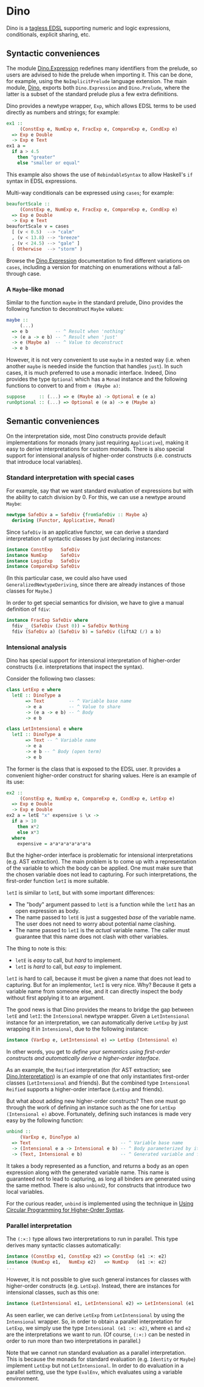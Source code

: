 # Dino

Dino is a [tagless EDSL](http://okmij.org/ftp/tagless-final) supporting numeric and logic expressions, conditionals, explicit sharing, etc.



Syntactic conveniences
--------------------------------------------------------------------------------

The module [Dino.Expression](https://hackage.haskell.org/package/dino/docs/Dino-Expression.html) redefines many identifiers from the prelude, so users are advised to hide the prelude when importing it. This can be done, for example, using the `NoImplicitPrelude` language extension. The main module, [Dino](https://hackage.haskell.org/package/dino/docs/Dino.html), exports both `Dino.Expression` and `Dino.Prelude`, where the latter is a subset of the standard prelude plus a few extra definitions.

Dino provides a newtype wrapper, `Exp`, which allows EDSL terms to be used directly as numbers and strings; for example:

```haskell
ex1 ::
     (ConstExp e, NumExp e, FracExp e, CompareExp e, CondExp e)
  => Exp e Double
  -> Exp e Text
ex1 a =
  if a > 4.5
    then "greater"
    else "smaller or equal"
```

This example also shows the use of `RebindableSyntax` to allow Haskell's `if` syntax in EDSL expressions.

Multi-way conditionals can be expressed using `cases`; for example:

```haskell
beaufortScale ::
     (ConstExp e, NumExp e, FracExp e, CompareExp e, CondExp e)
  => Exp e Double
  -> Exp e Text
beaufortScale v = cases
  [ (v < 0.5)  --> "calm"
  , (v < 13.8) --> "breeze"
  , (v < 24.5) --> "gale" ]
  ( Otherwise  --> "storm" )
```

Browse the [Dino.Expression](https://hackage.haskell.org/package/dino/docs/Dino-Expression.html) documentation to find different variations on `cases`, including a version for matching on enumerations without a fall-through case.

### A `Maybe`-like monad

Similar to the function `maybe` in the standard prelude, Dino provides the following function to deconstruct `Maybe` values:

```haskell
maybe ::
     (...)
  => e b          -- ^ Result when 'nothing'
  -> (e a -> e b) -- ^ Result when 'just'
  -> e (Maybe a)  -- ^ Value to deconstruct
  -> e b
```

However, it is not very convenient to use `maybe` in a nested way (i.e. when another `maybe` is needed inside the function that handles `just`). In such cases, it is much preferred to use a monadic interface. Indeed, Dino provides the type `Optional` which has a `Monad` instance and the following functions to convert to and from `e (Maybe a)`:

```haskell
suppose     :: (...) => e (Maybe a) -> Optional e (e a)
runOptional :: (...) => Optional e (e a) -> e (Maybe a)
```



Semantic conveniences
--------------------------------------------------------------------------------

On the interpretation side, most Dino constructs provide default implementations for monads (many just requiring `Applicative`), making it easy to derive interpretations for custom monads. There is also special support for intensional analysis of higher-order constructs (i.e. constructs that introduce local variables).

### Standard interpretation with special cases

For example, say that we want standard evaluation of expressions but with the ability to catch division by 0. For this, we can use a newtype around `Maybe`:

```haskell
newtype SafeDiv a = SafeDiv {fromSafeDiv :: Maybe a}
  deriving (Functor, Applicative, Monad)
```

Since `SafeDiv` is an applicative functor, we can derive a standard interpretation of syntactic classes by just declaring instances:

```haskell
instance ConstExp   SafeDiv
instance NumExp     SafeDiv
instance LogicExp   SafeDiv
instance CompareExp SafeDiv
```

(In this particular case, we could also have used `GeneralizedNewtypeDeriving`, since there are already instances of those classes for `Maybe`.)

In order to get special semantics for division, we have to give a manual definition of `fdiv`:

```haskell
instance FracExp SafeDiv where
  fdiv _ (SafeDiv (Just 0)) = SafeDiv Nothing
  fdiv (SafeDiv a) (SafeDiv b) = SafeDiv (liftA2 (/) a b)
```

### Intensional analysis

Dino has special support for intensional interpretation of higher-order constructs (i.e. interpretations that inspect the syntax).

Consider the following two classes:

```haskell
class LetExp e where
  letE :: DinoType a
       => Text         -- ^ Variable base name
       -> e a          -- ^ Value to share
       -> (e a -> e b) -- ^ Body
       -> e b

class LetIntensional e where
  letI :: DinoType a
       => Text -- ^ Variable name
       -> e a
       -> e b -- ^ Body (open term)
       -> e b
```

The former is the class that is exposed to the EDSL user. It provides a convenient higher-order construct for sharing values. Here is an example of its use:

```haskell
ex2 ::
     (ConstExp e, NumExp e, CompareExp e, CondExp e, LetExp e)
  => Exp e Double
  -> Exp e Double
ex2 a = letE "x" expensive $ \x ->
  if a > 10
    then x*2
    else x*3
  where
    expensive = a*a*a*a*a*a*a*a
```

But the higher-order interface is problematic for intensional interpretations (e.g. AST extraction). The main problem is to come up with a representation of the variable to which the body can be applied. One must make sure that the chosen variable does not lead to capturing. For such interpretations, the first-order function `letI` is more suitable.

`letI` is similar to `letE`, but with some important differences:

  * The "body" argument passed to `letE` is a function while the `letI` has an open expression as body.
  * The name passed to `letE` is just a suggested *base* of the variable name. The user does not need to worry about potential name clashing.
  * The name passed to `letI` is the *actual* variable name. The caller must guarantee that this name does not clash with other variables.

The thing to note is this:

  * `letE` is *easy* to call, but *hard* to implement.
  * `letI` is *hard* to call, but *easy* to implement.

`letI` is hard to call, because it must be given a name that does not lead to capturing. But for an implementor, `letI` is very nice. Why? Because it gets a variable name from someone else, and it can directly inspect the body without first applying it to an argument.

The good news is that Dino provides the means to bridge the gap between `letE` and `letI`: the `Intensional` newtype wrapper. Given a `LetIntensional` instance for an interpretation, we can automatically derive `LetExp` by just wrapping it in `Intensional`, due to the following instance:

```haskell
instance (VarExp e, LetIntensional e) => LetExp (Intensional e)
```

In other words, you get to *define your semantics using first-order constructs and automatically derive a higher-order interface*.

As an example, the `Reified` interpretation (for AST extraction; see [Dino.Interpretation](https://hackage.haskell.org/package/dino/docs/Dino-Interpretation.html)) is an example of one that only instantiates first-order classes (`LetIntensional` and friends). But the combined type `Intensional Reified` supports a higher-order interface (`LetExp` and friends).

But what about adding new higher-order constructs? Then one must go through the work of defining an instance such as the one for `LetExp (Intensional e)` above. Fortunately, defining such instances is made very easy by the following function:

```haskell
unbind ::
     (VarExp e, DinoType a)
  => Text                                 -- ^ Variable base name
  -> (Intensional e a -> Intensional e b) -- ^ Body parameterized by its free variable
  -> (Text, Intensional e b)              -- ^ Generated variable and function body
```

It takes a body represented as a function, and returns a body as an open expression along with the generated variable name. This name is guaranteed not to lead to capturing, as long all binders are generated using the same method. There is also `unbind2`, for constructs that introduce two local variables.

For the curious reader, `unbind` is implemented using the technique in [Using Circular Programming for Higher-Order Syntax](https://emilaxelsson.github.io/documents/axelsson2013using.pdf).

### Parallel interpretation

The `(:×:)` type allows two interpretations to run in parallel. This type derives many syntactic classes automatically:

```haskell
instance (ConstExp e1, ConstExp e2) => ConstExp (e1 :×: e2)
instance (NumExp e1,   NumExp e2)   => NumExp   (e1 :×: e2)
...
```

However, it is not possible to give such general instances for classes with higher-order constructs (e.g. `LetExp`). Instead, there are instances for intensional classes, such as this one:

```haskell
instance (LetIntensional e1, LetIntensional e2) => LetIntensional (e1 :×: e2)
```

As seen earlier, we can derive `LetExp` from `LetIntensional` by using the `Intensional` wrapper. So, in order to obtain a parallel interpretation for `LetExp`, we simply use the type `Intensional (e1 :×: e2)`, where `e1` and `e2` are the interpretations we want to run. (Of course, `(:×:)` can be nested in order to run more than two interpretations in parallel.)

Note that we cannot run standard evaluation as a parallel interpretation. This is because the monads for standard evaluation (e.g. `Identity` or `Maybe`) implement `LetExp` but not `LetIntensional`. In order to do evaluation in a parallel setting, use the type `EvalEnv`, which evaluates using a variable environment.
